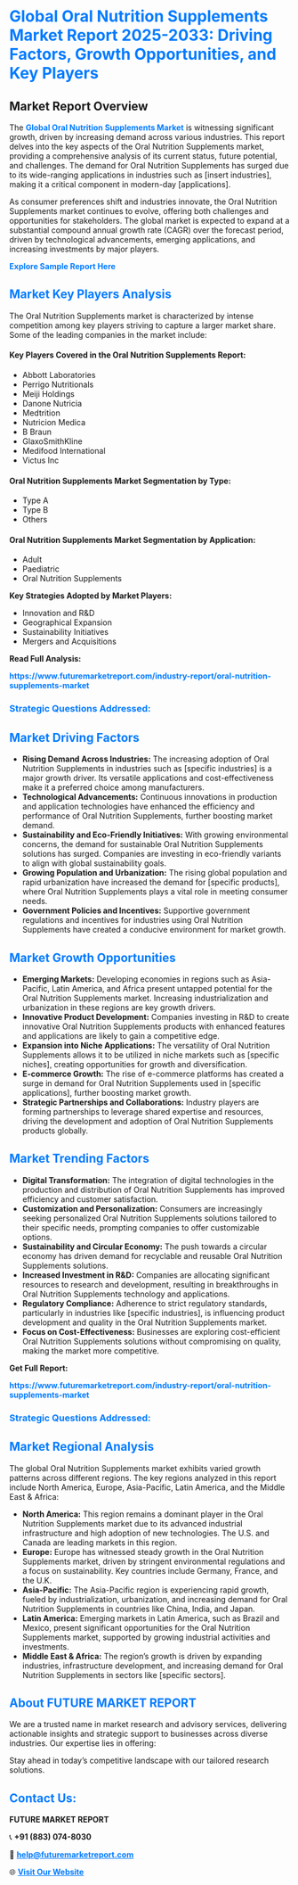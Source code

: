 <h1 style="color: #007BFF;">Global Oral Nutrition Supplements Market Report 2025-2033: Driving Factors, Growth Opportunities, and Key Players</h1>

<section id="overview">
<h2>Market Report Overview</h2>
<p>The <a href="https://www.futuremarketreport.com/industry-report/oral-nutrition-supplements-market" style="color: #007BFF; text-decoration: none;"><strong>Global Oral Nutrition Supplements Market</strong></a> is witnessing significant growth, driven by increasing demand across various industries. This report delves into the key aspects of the Oral Nutrition Supplements market, providing a comprehensive analysis of its current status, future potential, and challenges. The demand for Oral Nutrition Supplements has surged due to its wide-ranging applications in industries such as [insert industries], making it a critical component in modern-day [applications].</p>
<p>As consumer preferences shift and industries innovate, the Oral Nutrition Supplements market continues to evolve, offering both challenges and opportunities for stakeholders. The global market is expected to expand at a substantial compound annual growth rate (CAGR) over the forecast period, driven by technological advancements, emerging applications, and increasing investments by major players.</p>
</section>

<section id="overview">
<p><a href="https://www.futuremarketreport.com/request-sample/reportId=125867" style="color: #007BFF; text-decoration: none;"><strong>Explore Sample Report Here</strong></a></p>
</section>

<section id="key-players">
<h2 style="color: #007BFF;">Market Key Players Analysis</h2>
<p>The Oral Nutrition Supplements market is characterized by intense competition among key players striving to capture a larger market share. Some of the leading companies in the market include:</p>
<h4>Key Players Covered in the Oral Nutrition Supplements Report:</h4>
<ul><li>Abbott Laboratories</li><li>Perrigo Nutritionals</li><li>Meiji Holdings</li><li>Danone Nutricia</li><li>Medtrition</li><li>Nutricion Medica</li><li>B Braun</li><li>GlaxoSmithKline</li><li>Medifood International</li><li>Victus Inc</li></ul>
<h4>Oral Nutrition Supplements Market Segmentation by Type:</h4>
<ul><li>Type A</li><li>Type B</li><li>Others</li></ul>

<h4>Oral Nutrition Supplements Market Segmentation by Application:</h4>
<ul><li>Adult</li><li>Paediatric</li><li>Oral Nutrition Supplements</li></ul>
<p><strong>Key Strategies Adopted by Market Players:</strong></p>
<ul>
<li>Innovation and R&D</li>
<li>Geographical Expansion</li>
<li>Sustainability Initiatives</li>
<li>Mergers and Acquisitions</li>
</ul>
</section>

<section>
<p><strong>Read Full Analysis: </strong></p><a href="https://www.futuremarketreport.com/industry-report/oral-nutrition-supplements-market" style="color: #007BFF; text-decoration: none;"><strong>https://www.futuremarketreport.com/industry-report/oral-nutrition-supplements-market</strong></a>
<h3 style="color: #007BFF;">Strategic Questions Addressed:</h3>
</section>

<section id="driving-factors">
<h2 style="color: #007BFF;">Market Driving Factors</h2>
<ul>
<li><strong>Rising Demand Across Industries:</strong> The increasing adoption of Oral Nutrition Supplements in industries such as [specific industries] is a major growth driver. Its versatile applications and cost-effectiveness make it a preferred choice among manufacturers.</li>
<li><strong>Technological Advancements:</strong> Continuous innovations in production and application technologies have enhanced the efficiency and performance of Oral Nutrition Supplements, further boosting market demand.</li>
<li><strong>Sustainability and Eco-Friendly Initiatives:</strong> With growing environmental concerns, the demand for sustainable Oral Nutrition Supplements solutions has surged. Companies are investing in eco-friendly variants to align with global sustainability goals.</li>
<li><strong>Growing Population and Urbanization:</strong> The rising global population and rapid urbanization have increased the demand for [specific products], where Oral Nutrition Supplements plays a vital role in meeting consumer needs.</li>
<li><strong>Government Policies and Incentives:</strong> Supportive government regulations and incentives for industries using Oral Nutrition Supplements have created a conducive environment for market growth.</li>
</ul>
</section>

<section id="growth-opportunities">
<h2 style="color: #007BFF;">Market Growth Opportunities</h2>
<ul>
<li><strong>Emerging Markets:</strong> Developing economies in regions such as Asia-Pacific, Latin America, and Africa present untapped potential for the Oral Nutrition Supplements market. Increasing industrialization and urbanization in these regions are key growth drivers.</li>
<li><strong>Innovative Product Development:</strong> Companies investing in R&D to create innovative Oral Nutrition Supplements products with enhanced features and applications are likely to gain a competitive edge.</li>
<li><strong>Expansion into Niche Applications:</strong> The versatility of Oral Nutrition Supplements allows it to be utilized in niche markets such as [specific niches], creating opportunities for growth and diversification.</li>
<li><strong>E-commerce Growth:</strong> The rise of e-commerce platforms has created a surge in demand for Oral Nutrition Supplements used in [specific applications], further boosting market growth.</li>
<li><strong>Strategic Partnerships and Collaborations:</strong> Industry players are forming partnerships to leverage shared expertise and resources, driving the development and adoption of Oral Nutrition Supplements products globally.</li>
</ul>
</section>

<section id="trending-factors">
<h2 style="color: #007BFF;">Market Trending Factors</h2>
<ul>
<li><strong>Digital Transformation:</strong> The integration of digital technologies in the production and distribution of Oral Nutrition Supplements has improved efficiency and customer satisfaction.</li>
<li><strong>Customization and Personalization:</strong> Consumers are increasingly seeking personalized Oral Nutrition Supplements solutions tailored to their specific needs, prompting companies to offer customizable options.</li>
<li><strong>Sustainability and Circular Economy:</strong> The push towards a circular economy has driven demand for recyclable and reusable Oral Nutrition Supplements solutions.</li>
<li><strong>Increased Investment in R&D:</strong> Companies are allocating significant resources to research and development, resulting in breakthroughs in Oral Nutrition Supplements technology and applications.</li>
<li><strong>Regulatory Compliance:</strong> Adherence to strict regulatory standards, particularly in industries like [specific industries], is influencing product development and quality in the Oral Nutrition Supplements market.</li>
<li><strong>Focus on Cost-Effectiveness:</strong> Businesses are exploring cost-efficient Oral Nutrition Supplements solutions without compromising on quality, making the market more competitive.</li>
</ul>
</section>

<section>
<p><strong>Get Full Report: </strong></p><a href="https://www.futuremarketreport.com/industry-report/oral-nutrition-supplements-market" style="color: #007BFF; text-decoration: none;"><strong>https://www.futuremarketreport.com/industry-report/oral-nutrition-supplements-market</strong></a>
<h3 style="color: #007BFF;">Strategic Questions Addressed:</h3>
</section>


<section id="regional-analysis">
<h2 style="color: #007BFF;">Market Regional Analysis</h2>
<p>The global Oral Nutrition Supplements market exhibits varied growth patterns across different regions. The key regions analyzed in this report include North America, Europe, Asia-Pacific, Latin America, and the Middle East & Africa:</p>
<ul>
<li><strong>North America:</strong> This region remains a dominant player in the Oral Nutrition Supplements market due to its advanced industrial infrastructure and high adoption of new technologies. The U.S. and Canada are leading markets in this region.</li>
<li><strong>Europe:</strong> Europe has witnessed steady growth in the Oral Nutrition Supplements market, driven by stringent environmental regulations and a focus on sustainability. Key countries include Germany, France, and the U.K.</li>
<li><strong>Asia-Pacific:</strong> The Asia-Pacific region is experiencing rapid growth, fueled by industrialization, urbanization, and increasing demand for Oral Nutrition Supplements in countries like China, India, and Japan.</li>
<li><strong>Latin America:</strong> Emerging markets in Latin America, such as Brazil and Mexico, present significant opportunities for the Oral Nutrition Supplements market, supported by growing industrial activities and investments.</li>
<li><strong>Middle East & Africa:</strong> The region’s growth is driven by expanding industries, infrastructure development, and increasing demand for Oral Nutrition Supplements in sectors like [specific sectors].</li>
</ul>
</section>

<footer>
<h2 style="color: #007BFF;">About FUTURE MARKET REPORT</h2>
<p>We are a trusted name in market research and advisory services, delivering actionable insights and strategic support to businesses across diverse industries. Our expertise lies in offering:</p>

<p>Stay ahead in today’s competitive landscape with our tailored research solutions.</p>

<h2 style="color: #007BFF;">Contact Us:</h2>
<p><strong>FUTURE MARKET REPORT</strong></p>
<p>📞 <strong>+91 (883) 074-8030</strong></p>
<p>📧 <strong><a href="mailto:help@futuremarketreport.com" style="color: #007BFF;">help@futuremarketreport.com</a></strong></p>
<p>🌐 <strong><a href="https://www.futuremarketreport.com/" style="color: #007BFF;">Visit Our Website</a></strong></p>
</footer>